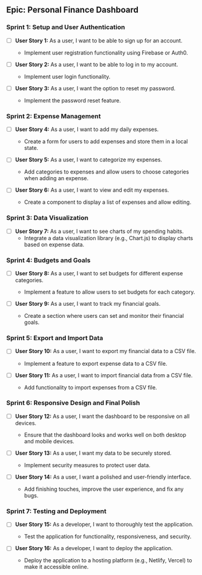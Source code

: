 ## Epic: Personal Finance Dashboard

### Sprint 1: Setup and User Authentication

- [ ] **User Story 1:** As a user, I want to be able to sign up for an account.
  - Implement user registration functionality using Firebase or Auth0.

- [ ] **User Story 2:** As a user, I want to be able to log in to my account.
  - Implement user login functionality.

- [ ] **User Story 3:** As a user, I want the option to reset my password.
  - Implement the password reset feature.

### Sprint 2: Expense Management

- [ ] **User Story 4:** As a user, I want to add my daily expenses.
  - Create a form for users to add expenses and store them in a local state.

- [ ] **User Story 5:** As a user, I want to categorize my expenses.
  - Add categories to expenses and allow users to choose categories when adding an expense.

- [ ] **User Story 6:** As a user, I want to view and edit my expenses.
  - Create a component to display a list of expenses and allow editing.

### Sprint 3: Data Visualization

- [ ] **User Story 7:** As a user, I want to see charts of my spending habits.
  - Integrate a data visualization library (e.g., Chart.js) to display charts based on expense data.

### Sprint 4: Budgets and Goals

- [ ] **User Story 8:** As a user, I want to set budgets for different expense categories.
  - Implement a feature to allow users to set budgets for each category.

- [ ] **User Story 9:** As a user, I want to track my financial goals.
  - Create a section where users can set and monitor their financial goals.

### Sprint 5: Export and Import Data

- [ ] **User Story 10:** As a user, I want to export my financial data to a CSV file.
  - Implement a feature to export expense data to a CSV file.

- [ ] **User Story 11:** As a user, I want to import financial data from a CSV file.
  - Add functionality to import expenses from a CSV file.

### Sprint 6: Responsive Design and Final Polish

- [ ] **User Story 12:** As a user, I want the dashboard to be responsive on all devices.
  - Ensure that the dashboard looks and works well on both desktop and mobile devices.

- [ ] **User Story 13:** As a user, I want my data to be securely stored.
  - Implement security measures to protect user data.

- [ ] **User Story 14:** As a user, I want a polished and user-friendly interface.
  - Add finishing touches, improve the user experience, and fix any bugs.

### Sprint 7: Testing and Deployment

- [ ] **User Story 15:** As a developer, I want to thoroughly test the application.
  - Test the application for functionality, responsiveness, and security.

- [ ] **User Story 16:** As a developer, I want to deploy the application.
  - Deploy the application to a hosting platform (e.g., Netlify, Vercel) to make it accessible online.
